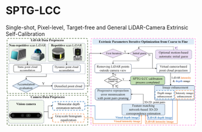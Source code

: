 # SPTG-LCC
Single-shot, Pixel-level, Target-free and General LiDAR-Camera Extrinsic Self-Calibration
![The pipeline of SPTG-LCC. T](./img/framework_LC.png)
